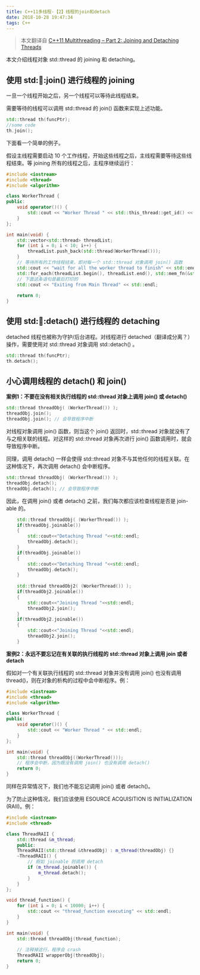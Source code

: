 ```yaml
---
title: C++11多线程-【2】线程的join和detach
date: 2018-10-28 19:47:34
tags: C++
---
```


> 本文翻译自 [C++11 Multithreading – Part 2: Joining and Detaching Threads](https://thispointer.com/c11-multithreading-part-2-joining-and-detaching-threads/)

本文介绍线程对象 std::thread 的 joining 和 detaching。

## 使用 std::thread::join() 进行线程的 joining

一旦一个线程开始之后，另一个线程可以等待此线程结束。

需要等待的线程可以调用 std::thread 的 join() 函数来实现上述功能。

```c++
std::thread th(funcPtr);
//some code
th.join();
```

下面看一个简单的例子。

假设主线程需要启动 10 个工作线程，开始这些线程之后，主线程需要等待这些线程结束。等 joining 所有的线程之后，主程序继续运行：

```c++
#include <iostream>
#include <thread>
#include <algorithm>

class WorkerThread {
public:
    void operator()() {
        std::cout << "Worker Thread " << std::this_thread::get_id() << "is Executing" << std::endl;
    }    
};

int main(void) {
    std::vector<std::thread> threadList;
    for (int i = 0; i < 10; i++) {
        threadList.push_back(std::thread(WorkerThread()));
    }
    // 等待所有的工作线程结束，即对每一个 std::thread 对象调用 join() 函数
    std::cout << "wait for all the worker thread to finish" << std::endl;
    std::for_each(threadList.begin(), threadList.end(), std::mem_fn(&std::thread::join));
    // 下面这条语句是最后打印的
    std::cout << "Exiting from Main Thread" << std::endl;
    
    return 0;
}
```

## 使用 std::thread::detach() 进行线程的 detaching

detached 线程也被称为守护/后台进程。对线程进行 detached（翻译成分离？）操作，需要使用对 std::thread 对象调用 std::detach() 。

```c++
std::thread th(funcPtr);
th.detach();
```

## 小心调用线程的 detach() 和 join()

**案例1：不要在没有相关执行线程的 std::thread 对象上调用 join() 或 detach()**

```c++
std::thread threadObj( (WorkerThread()) );
threadObj.join();
threadObj.join(); // 会导致程序中断
```

对线程对象调用 join() 函数，则当这个 join() 返回时，std::thread 对象就没有了与之相关联的线程。对这样的 std::thread 对象再次进行 join() 函数调用时，就会导致程序中断。

同理，调用 detach() 一样会使得 std::thread 对象不与其他任何的线程关联。在这种情况下，再次调用 detach() 会中断程序。

```c++
std::thread threadObj( (WorkerThread()) );
threadObj.detach();
threadObj.detach(); // 会导致程序中断
```

因此，在调用 join() 或者 detach() 之前，我们每次都应该检查线程是否是 join-able 的。

```c++
    std::thread threadObj( (WorkerThread()) );
    if(threadObj.joinable())
    {
        std::cout<<"Detaching Thread "<<std::endl;
        threadObj.detach();
    }
    if(threadObj.joinable())    
    {
        std::cout<<"Detaching Thread "<<std::endl;
        threadObj.detach();
    }
    
    std::thread threadObj2( (WorkerThread()) );
    if(threadObj2.joinable())
    {
        std::cout<<"Joining Thread "<<std::endl;
        threadObj2.join();
    }
    if(threadObj2.joinable())    
    {
        std::cout<<"Joining Thread "<<std::endl;
        threadObj2.join();
    }
```

**案例2：永远不要忘记在有关联的执行线程的 std::thread 对象上调用 join 或者 detach**

假如对一个有关联执行线程的 std::thread 对象并没有调用 join() 也没有调用 thread()，则在对象的析构的过程中会中断程序。例：

```c++
#include <iostream>
#include <thread>
#include <algorithm>

class WorkerThread {
public:
    void operator()() {
        std::cout << "Worker Thread " << std::endl;
    }
};

int main(void) {
    std::thread threadObj((WorkerThread()));
    // 程序会中断，因为既没有调用 join() 也没有调用 detach()
    return 0;
}
```

同样在异常情况下，我们也不能忘记调用 join() 或者 detach()。

为了防止这种情况，我们应该使用 ESOURCE ACQUISITION IS INITIALIZATION (RAII)。例：

```c++
#include <iostream>
#include <thread>

class ThreadRAII {
    std::thread &m_thread;
    public:
    ThreadRAII(std::thread &threadObj) : m_thread(threadObj) {}
    ~ThreadRAII() {
        // 假如 joinable 则调用 detach
        if (m_thread.joinable()) {
            m_thread.detach();
        }
    }
};

void thread_function() {
    for (int i = 0; i < 10000; i++) {
        std::cout << "thread_function executing" << std::endl;
    }
}

int main(void) {
   	std::thread threadObj(thread_function);
    
    // 注释掉这行，程序会 crash
    ThreadRAII wrapperObj(threadObj);
   	return 0;
}
```

